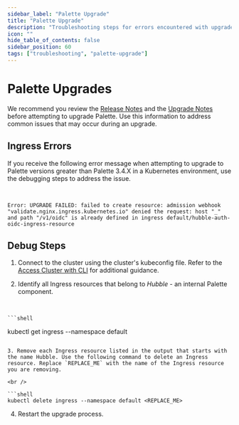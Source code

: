 ```yaml
---
sidebar_label: "Palette Upgrade"
title: "Palette Upgrade"
description: "Troubleshooting steps for errors encountered with upgrade actions."
icon: ""
hide_table_of_contents: false
sidebar_position: 60
tags: ["troubleshooting", "palette-upgrade"]
---
```





# Palette Upgrades

We recommend you review the [Release Notes](../release-notes.md) and the [Upgrade Notes](../enterprise-version/upgrade.md) before attempting to upgrade Palette. Use this information to address common issues that may occur during an upgrade.



## Ingress Errors

If you receive the following error message when attempting to upgrade to Palette versions greater than Palette 3.4.X in a Kubernetes environment, use the debugging steps to address the issue.

<br />

```hideClipboard text
Error: UPGRADE FAILED: failed to create resource: admission webhook "validate.nginx.ingress.kubernetes.io" denied the request: host "_" and path "/v1/oidc" is already defined in ingress default/hubble-auth-oidc-ingress-resource
```


## Debug Steps

1. Connect to the cluster using the cluster's kubeconfig file. Refer to the [Access Cluster with CLI](../clusters/cluster-management/palette-webctl.md) for additional guidance.



2. Identify all Ingress resources that belong to *Hubble* - an internal Palette component.

  <br />

 	```shell
  kubectl get ingress --namespace default
  ```

3. Remove each Ingress resource listed in the output that starts with the name Hubble. Use the following command to delete an Ingress resource. Replace `REPLACE_ME` with the name of the Ingress resource you are removing.

  <br />

  ```shell
  kubectl delete ingress --namespace default <REPLACE_ME>
  ```


4. Restart the upgrade process.

<br />

